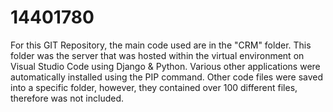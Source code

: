 # 14401780
For this GIT Repository, the main code used are in the "CRM" folder. 
This folder was the server that was hosted within the virtual environment on Visual Studio Code using Django & Python. 
Various other applications were automatically installed using the PIP command. 
Other code files were saved into a specific folder, however, they contained over 100 different files, therefore was not included.
